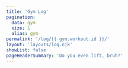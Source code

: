 ```yaml
---
title: 'Gym Log'
pagination:
  data: gym
  size: 1
  alias: gym
permalink: '/log/{{ gym.workout.id }}/'
layout: 'layouts/log.njk'
showList: false
pageHeaderSummary: 'Do you even lift, bruh?'
---
```

